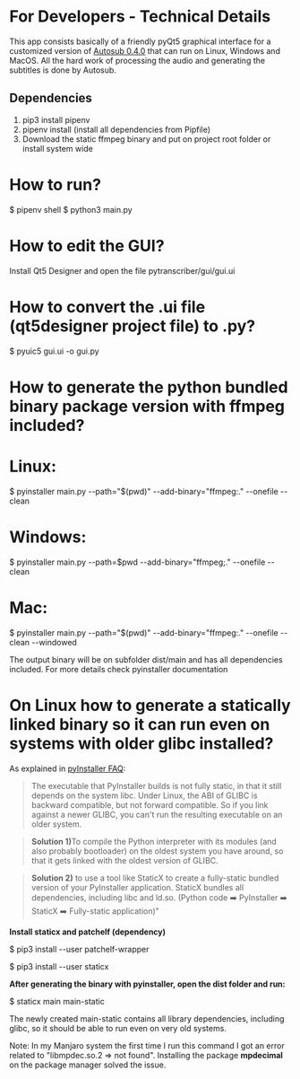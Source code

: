 <h1>For Developers - Technical Details</h1>

This app consists basically of a friendly pyQt5 graphical interface for a customized version of <a href="https://github.com/agermanidis/autosub">Autosub 0.4.0</a> that can run on Linux, Windows and MacOS. All the hard work of processing the audio and generating the subtitles is done by Autosub.

<h2>Dependencies</h2>

<ol>
<li>pip3 install pipenv
<li>pipenv install (install all dependencies from Pipfile)
<li>Download the static ffmpeg binary and put on project root folder or install system wide
</ol>

# How to run?
$ pipenv shell
$ python3 main.py


# How to edit the GUI?
Install Qt5 Designer and open the file pytranscriber/gui/gui.ui

# How to convert the .ui file (qt5designer project file) to .py?
$ pyuic5 gui.ui -o gui.py

# How to generate the python bundled binary package version with ffmpeg included?

# Linux:
$ pyinstaller main.py --path="$(pwd)" --add-binary="ffmpeg:." --onefile --clean

# Windows:
$ pyinstaller main.py --path=$pwd --add-binary="ffmpeg;." --onefile --clean

# Mac:
$ pyinstaller main.py --path="$(pwd)" --add-binary="ffmpeg:." --onefile --clean --windowed


The output binary will be on subfolder dist/main and has all dependencies included. For more details check pyinstaller documentation

# On Linux how to generate a statically linked binary so it can run even on systems with older glibc installed?

As explained in <a href=https://github.com/pyinstaller/pyinstaller/wiki/FAQ>pyInstaller FAQ</a>:
> The executable that PyInstaller builds is not fully static, in that it still depends on the system libc. Under Linux, the ABI of GLIBC is backward compatible, but not forward compatible. So if you link against a newer GLIBC, you can't run the resulting executable on an older system.

> <b>Solution 1)</b>To compile the Python interpreter with its modules (and also probably bootloader) on the oldest system you have around, so that it gets linked with the oldest version of GLIBC.

> <b>Solution 2)</b> to use a tool like StaticX to create a fully-static bundled version of your PyInstaller application. StaticX bundles all dependencies, including libc and ld.so. (Python code :arrow_right: PyInstaller :arrow_right: StaticX :arrow_right: Fully-static application)"

<b>Install staticx and patchelf (dependency)</b>

$ pip3 install --user patchelf-wrapper
 
$ pip3 install --user staticx

<b>After generating the binary with pyinstaller, open the dist folder and run: </b>

$ staticx main main-static

The newly created main-static contains all library dependencies, including glibc, so it should be able to run even on very old systems.

Note: In my Manjaro system the first time I run this command I got an error related to "libmpdec.so.2 => not found". Installing the package <b>mpdecimal</b> on the package manager solved the issue.
